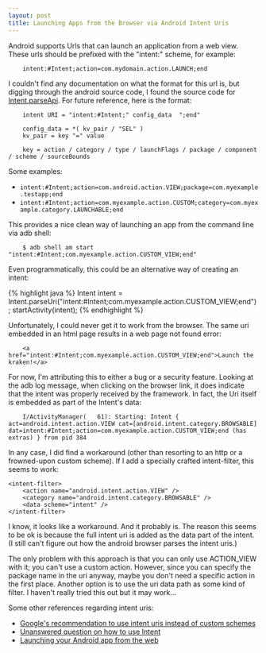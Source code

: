 ```yaml
---
layout: post
title: Launching Apps from the Browser via Android Intent Uris
---
```


Android supports Urls that can launch an application from a web view.  These urls should be prefixed with the "intent:" scheme, for example:

        intent:#Intent;action=com.mydomain.action.LAUNCH;end

I couldn't find any documentation on what the format for this url is, but digging through the android source code,
I found the source code for 
[Intent.parseApi](http://omapzoom.org/?p=platform/frameworks/base.git;a=blob;f=core/java/android/content/Intent.java;h=3fdf451dcff68ed3c8b52ba5346798ea77a9e752;hb=refs/heads/jb-release#l3445).
For future reference, here is the format:

        intent URI = "intent:#Intent;" config_data  ";end"

        config_data = *( kv_pair / "SEL" )
        kv_pair = key "=" value

        key = action / category / type / launchFlags / package / component / scheme / sourceBounds
        
Some examples:

* `intent:#Intent;action=com.android.action.VIEW;package=com.myexample.testapp;end`
* `intent:#Intent;action=com.myexample.action.CUSTOM;category=com.myexample.category.LAUNCHABLE;end`

This provides a nice clean way of launching an app from the command line via adb shell:

        $ adb shell am start "intent:#Intent;com.myexample.action.CUSTOM_VIEW;end"

Even programmatically, this could be an alternative way of creating an intent:

{% highlight java %}
        Intent intent = Intent.parseUri("intent:#Intent;com.myexample.action.CUSTOM_VIEW;end");
        startActivity(intent);
{% endhighlight %}

Unfortunately, I could never get it to work from the browser.
The same uri embedded in an html page results in a web page not found error:

        <a href="intent:#Intent;com.myexample.action.CUSTOM_VIEW;end">Launch the kraken!</a>

For now, I'm attributing this to either a bug or a security feature.
Looking at the adb log message, when clicking on the browser link, it does indicate that the intent was properly received by the framework.
In fact, the Uri itself is embedded as part of the Intent's data:

        I/ActivityManager(   61): Starting: Intent { act=android.intent.action.VIEW cat=[android.intent.category.BROWSABLE] dat=intent:#Intent;action=com.myexample.action.CUSTOM_VIEW;end (has extras) } from pid 384
        
        
In any case, I did find a workaround (other than resorting to an http or a frowned-upon custom scheme).  If I add a specially crafted intent-filter, this seems to work:

	<intent-filter>
		<action name="android.intent.action.VIEW" />
		<category name="android.intent.category.BROWSABLE" />
		<data scheme="intent" />
	</intent-filter>
	
I know, it looks like a workaround.  And it probably is.  The reason this seems to be ok is because the full intent uri is added as the data part of the intent.  (I still can't figure out how the android browser parses the intent uris.)

The only problem with this approach is that you can only use ACTION_VIEW with it; you can't use a custom action.  However, since you can specify the package name in the uri anyway, maybe you don't need a specific action in the first place.  Another option is to use the uri data path as some kind of filter.  I haven't really tried this out but it may work…

Some other references regarding intent uris:

* [Google's recommendation to use intent uris instead of custom schemes](http://stackoverflow.com/a/3472228/390718)
* [Unanswered question on how to use Intent](http://stackoverflow.com/questions/3564393/launching-my-app-using-the-intent-uri)
* [Launching your Android app from the web](http://www.techrepublic.com/blog/app-builder/web-to-app-interoperability-launch-your-android-app-from-the-web/1011)






